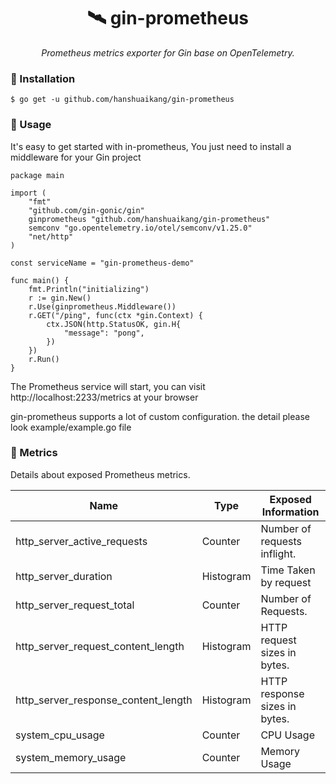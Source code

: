 <h1 align="center">🛰 gin-prometheus</h1>
<p align="center">
    <em>Prometheus metrics exporter for Gin base on OpenTelemetry.</em>
</p>

### 🔰 Installation

```shell
$ go get -u github.com/hanshuaikang/gin-prometheus
```

### 📝 Usage

It's easy to get started with in-prometheus, You just need to install a middleware for your Gin project

```golang
package main

import (
	"fmt"
	"github.com/gin-gonic/gin"
	ginprometheus "github.com/hanshuaikang/gin-prometheus"
	semconv "go.opentelemetry.io/otel/semconv/v1.25.0"
	"net/http"
)

const serviceName = "gin-prometheus-demo"

func main() {
	fmt.Println("initializing")
	r := gin.New()
	r.Use(ginprometheus.Middleware())
	r.GET("/ping", func(ctx *gin.Context) {
		ctx.JSON(http.StatusOK, gin.H{
			"message": "pong",
		})
	})
	r.Run()
}
```

The Prometheus service will start, you can visit http://localhost:2233/metrics at your browser

gin-prometheus supports a lot of custom configuration. the detail please look example/example.go file


### 🎉 Metrics

Details about exposed Prometheus metrics.

| Name                                   | Type | Exposed Information           |
|----------------------------------------| ---- |-------------------------------|
| http_server_active_requests						      | Counter	| Number of requests inflight.  |
| http_server_duration		                 | Histogram	| Time Taken by request         |
| http_server_request_total              | Counter | Number of Requests.           |
| http_server_request_content_length 		  | Histogram	| HTTP request sizes in bytes.  |
| http_server_response_content_length 		 | Histogram	| HTTP response sizes in bytes. |
| system_cpu_usage 		                    | Counter	| CPU Usage                     |
| system_memory_usage		                  | Counter	| Memory Usage                  |
